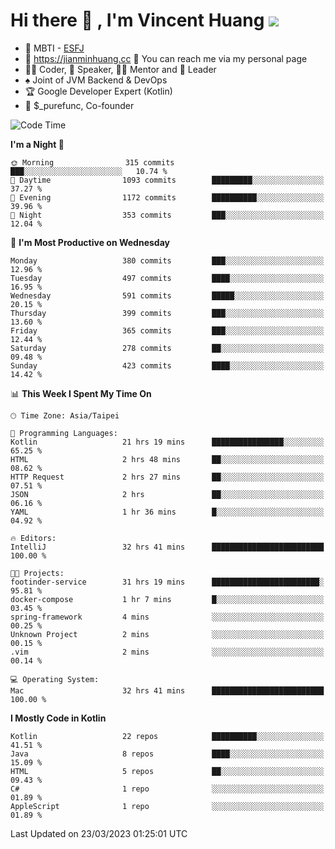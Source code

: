 # Hi there 👋 , I'm Vincent Huang ![](https://komarev.com/ghpvc/?username=Jian-Min-Huang)
- 👀 MBTI - [ESFJ](https://www.16personalities.com/esfj-personality)
- 💎 https://jianminhuang.cc 🙋 You can reach me via my personal page
- 👨‍💻 Coder, 🎤 Speaker, 👨‍🏫 Mentor and 🚀 Leader
- ♠️ Joint of JVM Backend & DevOps
- 🏆 Google Developer Expert (Kotlin)
- 💼 $_purefunc, Co-founder

<!--START_SECTION:waka-->
![Code Time](http://img.shields.io/badge/Code%20Time-1%2C771%20hrs%2048%20mins-blue)

**I'm a Night 🦉** 

```text
🌞 Morning                315 commits         ███░░░░░░░░░░░░░░░░░░░░░░   10.74 % 
🌆 Daytime                1093 commits        █████████░░░░░░░░░░░░░░░░   37.27 % 
🌃 Evening                1172 commits        ██████████░░░░░░░░░░░░░░░   39.96 % 
🌙 Night                  353 commits         ███░░░░░░░░░░░░░░░░░░░░░░   12.04 % 
```
📅 **I'm Most Productive on Wednesday** 

```text
Monday                   380 commits         ███░░░░░░░░░░░░░░░░░░░░░░   12.96 % 
Tuesday                  497 commits         ████░░░░░░░░░░░░░░░░░░░░░   16.95 % 
Wednesday                591 commits         █████░░░░░░░░░░░░░░░░░░░░   20.15 % 
Thursday                 399 commits         ███░░░░░░░░░░░░░░░░░░░░░░   13.60 % 
Friday                   365 commits         ███░░░░░░░░░░░░░░░░░░░░░░   12.44 % 
Saturday                 278 commits         ██░░░░░░░░░░░░░░░░░░░░░░░   09.48 % 
Sunday                   423 commits         ████░░░░░░░░░░░░░░░░░░░░░   14.42 % 
```


📊 **This Week I Spent My Time On** 

```text
🕑︎ Time Zone: Asia/Taipei

💬 Programming Languages: 
Kotlin                   21 hrs 19 mins      ████████████████░░░░░░░░░   65.25 % 
HTML                     2 hrs 48 mins       ██░░░░░░░░░░░░░░░░░░░░░░░   08.62 % 
HTTP Request             2 hrs 27 mins       ██░░░░░░░░░░░░░░░░░░░░░░░   07.51 % 
JSON                     2 hrs               ██░░░░░░░░░░░░░░░░░░░░░░░   06.16 % 
YAML                     1 hr 36 mins        █░░░░░░░░░░░░░░░░░░░░░░░░   04.92 % 

🔥 Editors: 
IntelliJ                 32 hrs 41 mins      █████████████████████████   100.00 % 

🐱‍💻 Projects: 
footinder-service        31 hrs 19 mins      ████████████████████████░   95.81 % 
docker-compose           1 hr 7 mins         █░░░░░░░░░░░░░░░░░░░░░░░░   03.45 % 
spring-framework         4 mins              ░░░░░░░░░░░░░░░░░░░░░░░░░   00.25 % 
Unknown Project          2 mins              ░░░░░░░░░░░░░░░░░░░░░░░░░   00.15 % 
.vim                     2 mins              ░░░░░░░░░░░░░░░░░░░░░░░░░   00.14 % 

💻 Operating System: 
Mac                      32 hrs 41 mins      █████████████████████████   100.00 % 
```

**I Mostly Code in Kotlin** 

```text
Kotlin                   22 repos            ██████████░░░░░░░░░░░░░░░   41.51 % 
Java                     8 repos             ████░░░░░░░░░░░░░░░░░░░░░   15.09 % 
HTML                     5 repos             ██░░░░░░░░░░░░░░░░░░░░░░░   09.43 % 
C#                       1 repo              ░░░░░░░░░░░░░░░░░░░░░░░░░   01.89 % 
AppleScript              1 repo              ░░░░░░░░░░░░░░░░░░░░░░░░░   01.89 % 
```




 Last Updated on 23/03/2023 01:25:01 UTC
<!--END_SECTION:waka-->
